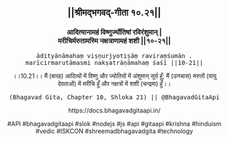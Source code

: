 <center><h2>||श्रीमद्‍भगवद्‍-गीता १०.२१||</h2>
<h3>आदित्यानामहं विष्णुर्ज्योतिषां रविरंशुमान् |<br/>मरीचिर्मरुतामस्मि नक्षत्राणामहं शशी ||१०-२१||</h3>
<pre>ādityānāmahaṃ viṣṇurjyotiṣāṃ raviraṃśumān .<br/>marīcirmarutāmasmi nakṣatrāṇāmahaṃ śaśī ||10-21||</pre>
<p>।।10.21।। मैं (बारह) आदित्यों में विष्णु और ज्योतियों में अंशुमान् सूर्य हूँ; मैं (उनचास) मरुतों (वायु देवताओं) में मरीचि हूँ और नक्षत्रों में शशी (चन्द्रमा) हूँ।।</p>
<pre>(Bhagavad Gita, Chapter 10, Shloka 21) || @BhagavadGitaApi</pre><p>https://docs.bhagavadgitaapi.in/</p><p>#API #bhagavadgitaapi #slok #nodejs #js #api #gitaapi #krishna #hinduism #vedic #ISKCON #shreemadbhagavadgita #technology</p></center>